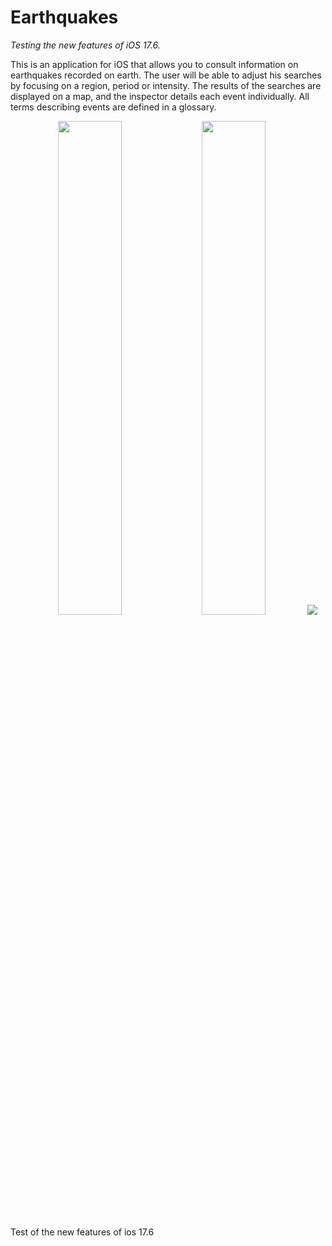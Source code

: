 # Earthquakes 
*Testing the new features of iOS 17.6.*
</div>

This is an application for iOS that allows you to consult information on earthquakes recorded on earth.
 The user will be able to adjust his searches by focusing on a region, period or intensity.
 The results of the searches are displayed on a map, and the inspector details each event individually.
 All terms describing events are defined in a glossary.
 
 <div align="center">
<img src="../assets/1.webp?raw=true" width="45%"></img>
<img src="../assets/2.webp?raw=true" width="45%"></img> 
<img src="../assets/3.webp?raw=true" width=« 45% »></img>
</div>


Test of the new features of ios 17.6